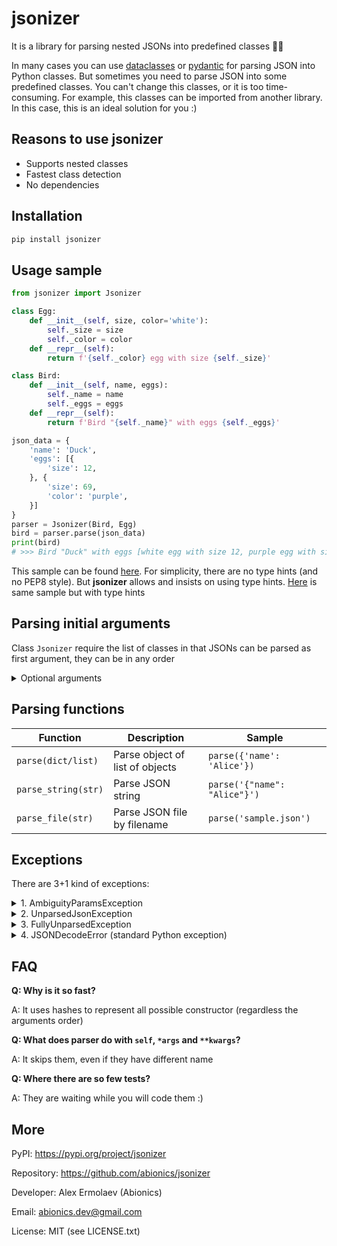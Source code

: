 # jsonizer

It is a library for parsing nested JSONs into predefined classes 🔨✨

In many cases you can use [dataclasses](https://docs.python.org/3/library/dataclasses.html)
or [pydantic](https://pypi.org/project/pydantic) for parsing JSON into Python classes.
But sometimes you need to parse JSON into some predefined classes.
You can't change this classes, or it is too time-consuming.
For example, this classes can be imported from another library.
In this case, this is an ideal solution for you :)

## Reasons to use jsonizer

- Supports nested classes
- Fastest class detection
- No dependencies

## Installation

```bash
pip install jsonizer
```

## Usage sample

```python
from jsonizer import Jsonizer

class Egg:
    def __init__(self, size, color='white'):
        self._size = size
        self._color = color
    def __repr__(self):
        return f'{self._color} egg with size {self._size}'

class Bird:
    def __init__(self, name, eggs):
        self._name = name
        self._eggs = eggs
    def __repr__(self):
        return f'Bird "{self._name}" with eggs {self._eggs}'

json_data = {
    'name': 'Duck',
    'eggs': [{
        'size': 12,
    }, {
        'size': 69,
        'color': 'purple',
    }]
}
parser = Jsonizer(Bird, Egg)
bird = parser.parse(json_data)
print(bird)
# >>> Bird "Duck" with eggs [white egg with size 12, purple egg with size 69]
```

This sample can be found [here](examples/example_nohints.py).
For simplicity, there are no type hints (and no PEP8 style).
But **jsonizer** allows and insists on using type hints.
[Here](examples/example_hints.py) is same sample but with type hints

## Parsing initial arguments

Class `Jsonizer` require the list of classes in that JSONs can be parsed as first argument,
they can be in any order
<details>
<summary>Optional arguments</summary>

| Name               | Type   | Default | Description                                                                                    |
|--------------------|--------|---------|------------------------------------------------------------------------------------------------|
| `ignore_ambiguity` | `bool` | `False` | Ignore exceptions when dicts can be matched to two or more constructors (see exceptions block) |
| `disallow_dicts`   | `bool` | `False` | Disallow to have dict as class argument (see exceptions block)                                 |
| `lowercase_keys`   | `bool` | `False` | Lowercase all keys (names) in input JSON                                                       |
| `replace_space`    | `str`  | `None`  | If not `None`, replace space in keys (names) in input JSON with this value                     |

</details>

## Parsing functions

| Function            | Description                     | Sample                       |
|---------------------|---------------------------------|------------------------------|
| `parse(dict/list)`  | Parse object of list of objects | `parse({'name': 'Alice'})`   |
| `parse_string(str)` | Parse JSON string               | `parse('{"name": "Alice"}')` |
| `parse_file(str)`   | Parse JSON file by filename     | `parse('sample.json')`       |

## Exceptions

There are 3+1 kind of exceptions:

<details>
<summary>1. AmbiguityParamsException</summary>

It appears when **jsonizer** two classes can have common init params.
In example below, json data `{"name": "Alice"}` can be matched to both classes.
You can ignore such situations by passing `ignore_ambiguity=True` to parser

```python
class Person:
    def __init__(self, name: str):
        # .. some logic ...
class Worker:
    def __init__(self, name: str, income: int = 0):
        # .. some logic ...

parser = Jsonizer(Worker, Person)
# >>> jsonizer.exceptions.AmbiguityParamsException: Some signatures can be matched to class "<class 'sample.Worker'>" and "<class 'sample.Person'>" simultaneously

parser = Jsonizer(Worker, Person, ignore_ambiguity=True)
parser.parse(...)
```

</details>

<details>
<summary>2. UnparsedJsonException</summary>

In some _rarely cases_ (I really don't know why) you may want to not have dicts as arguments.
You can reach this by passing `disallow_dicts=True` to parser

```python
class Person:
    def __init__(self, name: str, contacts: Any):
        # .. some logic ...

person_data = {'name': 'Alice', 'contacts': {'phone': '123-456-7890'}}

parser = Jsonizer(Person, disallow_dicts=True)
parser.parse(person_data)
# >>> jsonizer.exceptions.UnparsedJsonException: Cannot recognize class for JSON data "{'phone': '123-456-7890'}"

parser = Jsonizer(Person)
person = parser.parse(person_data)
# >> Hi! I am Alice, my contacts are {'phone': '123-456-7890'}
```

</details>

<details>
<summary>3. FullyUnparsedException</summary>

Cannot parse main dict (root/first elements) into one of passed classes.
Check keys of JSON data, is they really matched to any class

</details>

<details>
<summary>4. JSONDecodeError (standard Python exception)</summary>

Default Python exception in case of invalid JSON file or string.
Check your JSON, 99.69% that it is invalid. You can check it [here](https://jsonformatter.curiousconcept.com).
See more in [documentation](https://docs.python.org/3/library/json.html#json.JSONDecodeError)

PS in JSON you must use double quotes `"` instead of single `'`, and `null` instead of `None`

</details>

## FAQ

**Q: Why is it so fast?**

A: It uses hashes to represent all possible constructor (regardless the arguments order)

**Q: What does parser do with `self`, `*args` and `**kwargs`?**

A: It skips them, even if they have different name

**Q: Where there are so few tests?**

A: They are waiting while you will code them :)

## More

PyPI: https://pypi.org/project/jsonizer

Repository: https://github.com/abionics/jsonizer

Developer: Alex Ermolaev (Abionics)

Email: abionics.dev@gmail.com

License: MIT (see LICENSE.txt)
